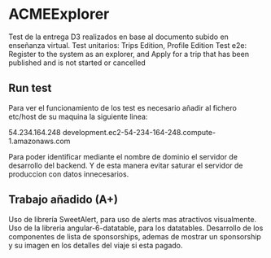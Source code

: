# ACMEExplorer

Test de la entrega D3 realizados en base al documento subido en enseñanza virtual.
Test unitarios: Trips Edition, Profile Edition
Test e2e: Register to the system as an explorer, and Apply for a trip that has been published and is not started or cancelled

## Run test 
Para ver el funcionamiento de los test es necesario añadir al fichero etc/host de su maquina la siguiente linea:

54.234.164.248  development.ec2-54-234-164-248.compute-1.amazonaws.com

Para poder identificar mediante el nombre de dominio el servidor de desarrollo del backend. Y de esta manera evitar saturar el servidor de produccion con datos innecesarios. 

## Trabajo añadido (A+) 
Uso de librería SweetAlert, para uso de alerts mas atractivos visualmente.
Uso de la libreria angular-6-datatable, para los datatables.
Desarrollo de los componentes de lista de sponsorships, ademas de mostrar un sponsorship y su imagen en los detalles del viaje si esta pagado. 
